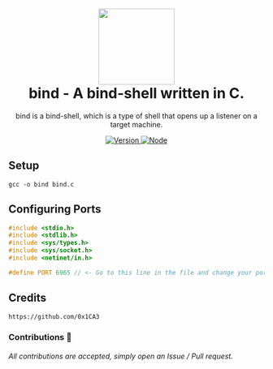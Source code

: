 <h1 align="center">
	<img src="https://img.icons8.com/cotton/2x/rope.png" width="150px"><br>
    bind - A bind-shell written in C.
</h1>
<p align="center">
	bind is a bind-shell, which is a type of shell that opens up a listener on a target machine. 
</p>

<p align="center">
	<a href="https://deno.land" target="_blank">
    	<img src="https://img.shields.io/badge/Version-1.0.0-7DCDE3?style=for-the-badge" alt="Version">
     </a>
	<a href="https://deno.land" target="_blank">
    	<img src="https://img.shields.io/badge/Deno-1.0.0+-7DCDE3?style=for-the-badge" alt="Node">
     </a>
</p>

## Setup
```
gcc -o bind bind.c
```

## Configuring Ports
```c
#include <stdio.h>
#include <stdlib.h>
#include <sys/types.h>
#include <sys/socket.h>
#include <netinet/in.h>

#define PORT 6965 // <- Go to this line in the file and change your port, if you want!
```

## Credits
```
https://github.com/0x1CA3
```

### Contributions 🎉
###### All contributions are accepted, simply open an Issue / Pull request.
